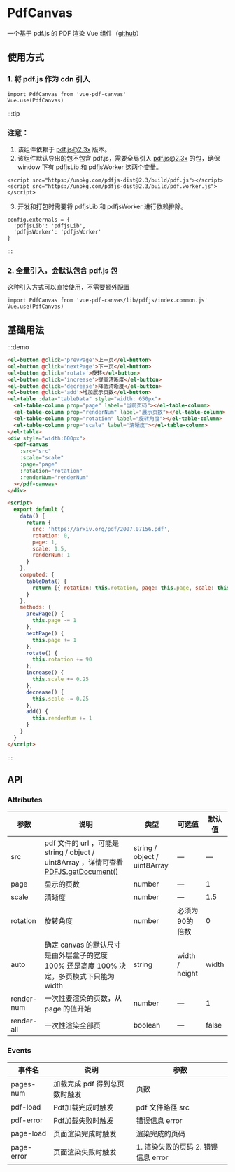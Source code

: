 # PdfCanvas

一个基于 pdf.js 的 PDF 渲染 Vue 组件（[github](https://github.com/DLillard0/vue-pdf-canvas)）

## 使用方式

### 1. 将 pdf.js 作为 cdn 引入

```
import PdfCanvas from 'vue-pdf-canvas'
Vue.use(PdfCanvas)
```

:::tip
### 注意：
1. 该组件依赖于 pdf.js@2.3x 版本。
2. 该组件默认导出的包不包含 pdf.js，需要全局引入 pdf.js@2.3x 的包，确保 window 下有 pdfjsLib 和 pdfjsWorker 这两个变量。
  ```
  <script src="https://unpkg.com/pdfjs-dist@2.3/build/pdf.js"></script>
  <script src="https://unpkg.com/pdfjs-dist@2.3/build/pdf.worker.js"></script>
  ```
3. 开发和打包时需要将 pdfjsLib 和 pdfjsWorker 进行依赖排除。
  ```
  config.externals = {
    'pdfjsLib': 'pdfjsLib',
    'pdfjsWorker': 'pdfjsWorker'
  }
  ```
:::

### 2. 全量引入，会默认包含 pdf.js 包

这种引入方式可以直接使用，不需要额外配置

```
import PdfCanvas from 'vue-pdf-canvas/lib/pdfjs/index.common.js'
Vue.use(PdfCanvas)
```

## 基础用法

:::demo

```html
<el-button @click='prevPage'>上一页</el-button>
<el-button @click='nextPage'>下一页</el-button>
<el-button @click='rotate'>旋转</el-button>
<el-button @click='increase'>提高清晰度</el-button>
<el-button @click='decrease'>降低清晰度</el-button>
<el-button @click='add'>增加展示页数</el-button>
<el-table :data="tableData" style="width: 650px">
  <el-table-column prop="page" label="当前页码"></el-table-column>
  <el-table-column prop="renderNum" label="展示页数"></el-table-column>
  <el-table-column prop="rotation" label="旋转角度"></el-table-column>
  <el-table-column prop="scale" label="清晰度"></el-table-column>
</el-table>
<div style="width:600px">
  <pdf-canvas
    :src="src"
    :scale="scale"
    :page="page"
    :rotation="rotation"
    :renderNum="renderNum"
  ></pdf-canvas>
</div>

<script>
  export default {
    data() {
      return {
        src: 'https://arxiv.org/pdf/2007.07156.pdf',
        rotation: 0,
        page: 1,
        scale: 1.5,
        renderNum: 1
      }
    },
    computed: {
      tableData() {
        return [{ rotation: this.rotation, page: this.page, scale: this.scale, renderNum: this.renderNum }]
      }
    },
    methods: {
      prevPage() {
        this.page -= 1
      },
      nextPage() {
        this.page += 1
      },
      rotate() {
        this.rotation += 90
      },
      increase() {
        this.scale += 0.25
      },
      decrease() {
        this.scale -= 0.25
      },
      add() {
        this.renderNum += 1
      }
    }
  }
</script>
```

:::

## API

### Attributes

| 参数      | 说明          | 类型      | 可选值                           | 默认值  |
|---------- |-------------- |---------- |--------------------------------  |-------- |
| src | pdf 文件的 url ，可能是 string / object / uint8Array ，详情可查看 [PDFJS.getDocument()](https://github.com/mozilla/pdf.js/blob/8ff1fbe7f819513e7d0023df961e3d223b35aefa/src/display/api.js#L117) | string / object / uint8Array | — | — |
| page | 显示的页数 | number | — | 1 |
| scale | 清晰度 | number | — | 1.5 |
| rotation | 旋转角度 | number | 必须为90的倍数 | 0 |
| auto | 确定 canvas 的默认尺寸是由外层盒子的宽度 100% 还是高度 100% 决定，多页模式下只能为 width | string | width / height | width |
| render-num | 一次性要渲染的页数，从 page 的值开始 | number | — | 1 |
| render-all | 一次性渲染全部页 | boolean | — | false |

### Events
| 事件名 | 说明 | 参数 |
| ---- | ---- | ---- |
| pages-num | 加载完成 pdf 得到总页数时触发 | 页数 |
| pdf-load | Pdf加载完成时触发 | pdf 文件路径 src |
| pdf-error | Pdf加载失败时触发 | 错误信息 error |
| page-load | 页面渲染完成时触发 | 渲染完成的页码 |
| page-error | 页面渲染失败时触发 | 1. 渲染失败的页码 2. 错误信息 error |
